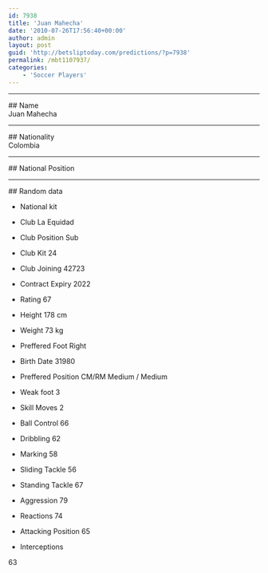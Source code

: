 ```yaml
---
id: 7938
title: 'Juan Mahecha'
date: '2010-07-26T17:56:40+00:00'
author: admin
layout: post
guid: 'http://betsliptoday.com/predictions/?p=7938'
permalink: /mbt1107937/
categories:
    - 'Soccer Players'
---
```


- - - - - -

\## Name  
 Juan Mahecha

- - - - - -

\## Nationality  
 Colombia

- - - - - -

\## National Position

- - - - - -

\## Random data

- National kit
- Club
 La Equidad

- Club Position
 Sub

- Club Kit
 24

- Club Joining
 42723

- Contract Expiry
 2022

- Rating
 67

- Height
 178 cm

- Weight
 73 kg

- Preffered Foot
 Right

- Birth Date
 31980

- Preffered Position
 CM/RM Medium / Medium

- Weak foot
 3

- Skill Moves
 2

- Ball Control
 66

- Dribbling
 62

- Marking
 58

- Sliding Tackle
 56

- Standing Tackle
 67

- Aggression
 79

- Reactions
 74

- Attacking Position
 65

- Interceptions

 63